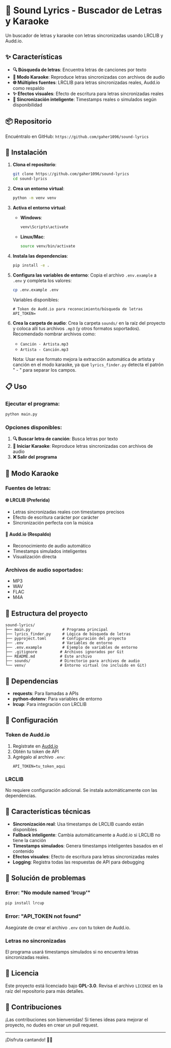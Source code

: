 # 🎤 Sound Lyrics - Buscador de Letras y Karaoke

Un buscador de letras y karaoke con letras sincronizadas usando LRCLIB y Audd.io.

## ✨ Características

- **🔍 Búsqueda de letras**: Encuentra letras de canciones por texto
- **🎤 Modo Karaoke**: Reproduce letras sincronizadas con archivos de audio
- **🌐 Múltiples fuentes**: LRCLIB para letras sincronizadas reales, Audd.io como respaldo
- **✨ Efectos visuales**: Efecto de escritura para letras sincronizadas reales
- **🎵 Sincronización inteligente**: Timestamps reales o simulados según disponibilidad

## 📦 Repositorio

Encuéntralo en GitHub: `https://github.com/gaher1096/sound-lyrics`

## 🚀 Instalación

1. **Clona el repositorio**:
   ```bash
   git clone https://github.com/gaher1096/sound-lyrics
   cd sound-lyrics
   ```

2. **Crea un entorno virtual**:
   ```bash
   python -m venv venv
   ```

3. **Activa el entorno virtual**:
   - **Windows**:
     ```bash
     venv\Scripts\activate
     ```
   - **Linux/Mac**:
     ```bash
     source venv/bin/activate
     ```

4. **Instala las dependencias**:
   ```bash
   pip install -e .
   ```

5. **Configura las variables de entorno**:
   Copia el archivo `.env.example` a `.env` y completa los valores:
   ```bash
   cp .env.example .env
   ```
   Variables disponibles:
   ```env
   # Token de Audd.io para reconocimiento/búsqueda de letras
   API_TOKEN=
   ```

6. **Crea la carpeta de audio**:
   Crea la carpeta `sounds/` en la raíz del proyecto y coloca allí tus archivos `.mp3` (y otros formatos soportados). Recomendado nombrar archivos como:
   - `Canción - Artista.mp3`
   - `Artista - Canción.mp3`
   
   Nota: Usar ese formato mejora la extracción automática de artista y canción en el modo karaoke, ya que `lyrics_finder.py` detecta el patrón " - " para separar los campos.

## 📋 Uso

### Ejecutar el programa:
```bash
python main.py
```

### Opciones disponibles:
1. **🔍 Buscar letra de canción**: Busca letras por texto
2. **🎤 Iniciar Karaoke**: Reproduce letras sincronizadas con archivos de audio
3. **❌ Salir del programa**

## 🎵 Modo Karaoke

### Fuentes de letras:

#### **🌐 LRCLIB (Preferida)**
- Letras sincronizadas reales con timestamps precisos
- Efecto de escritura carácter por carácter
- Sincronización perfecta con la música

#### **🎤 Audd.io (Respaldo)**
- Reconocimiento de audio automático
- Timestamps simulados inteligentes
- Visualización directa

### Archivos de audio soportados:
- MP3
- WAV
- FLAC
- M4A

## 📁 Estructura del proyecto

```
sound-lyrics/
├── main.py              # Programa principal
├── lyrics_finder.py     # Lógica de búsqueda de letras
├── pyproject.toml       # Configuración del proyecto
├── .env                 # Variables de entorno
├── .env.example         # Ejemplo de variables de entorno
├── .gitignore          # Archivos ignorados por Git
├── README.md           # Este archivo
├── sounds/             # Directorio para archivos de audio
└── venv/               # Entorno virtual (no incluido en Git)
```

## 🔧 Dependencias

- **requests**: Para llamadas a APIs
- **python-dotenv**: Para variables de entorno
- **lrcup**: Para integración con LRCLIB

## 📝 Configuración

### Token de Audd.io
1. Regístrate en [Audd.io](https://audd.io/)
2. Obtén tu token de API
3. Agrégalo al archivo `.env`:
   ```env
   API_TOKEN=tu_token_aqui
   ```

### LRCLIB
No requiere configuración adicional. Se instala automáticamente con las dependencias.

## 🎯 Características técnicas

- **Sincronización real**: Usa timestamps de LRCLIB cuando están disponibles
- **Fallback inteligente**: Cambia automáticamente a Audd.io si LRCLIB no tiene la canción
- **Timestamps simulados**: Genera timestamps inteligentes basados en el contenido
- **Efectos visuales**: Efecto de escritura para letras sincronizadas reales
- **Logging**: Registra todas las respuestas de API para debugging

## 🐛 Solución de problemas

### Error: "No module named 'lrcup'"
```bash
pip install lrcup
```

### Error: "API_TOKEN not found"
Asegúrate de crear el archivo `.env` con tu token de Audd.io.

### Letras no sincronizadas
El programa usará timestamps simulados si no encuentra letras sincronizadas reales.

## 📄 Licencia

Este proyecto está licenciado bajo **GPL-3.0**. Revisa el archivo `LICENSE` en la raíz del repositorio para más detalles.

## 🤝 Contribuciones

¡Las contribuciones son bienvenidas! Si tienes ideas para mejorar el proyecto, no dudes en crear un pull request.

---

¡Disfruta cantando! 🎤🎵
